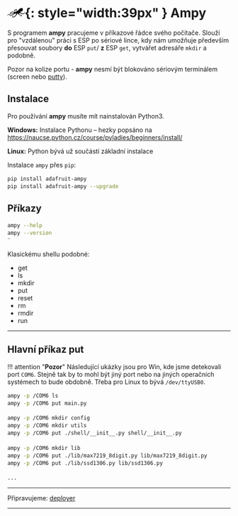 # ![logo](img/logo_small.png){: style="width:39px" } Ampy

S programem **ampy** pracujeme v příkazové řádce svého počítače. Slouží pro "vzdálenou" práci s ESP po sériové lince, kdy nám umožňuje především přesouvat soubory **do** ESP `put`/ **z** ESP `get`, vytvářet adresáře `mkdir` a podobně.

Pozor na kolize portu - **ampy** nesmí být blokováno sériovým terminálem (screen nebo [putty](../install_win/#terminal-putty)).


## Instalace

Pro používání **ampy** musíte mít nainstalován Python3.

**Windows:**
Instalace Pythonu – hezky popsáno na https://naucse.python.cz/course/pyladies/beginners/install/

**Linux:**
Python bývá už součástí základní instalace

Instalace `ampy` přes `pip`:

```bash
pip install adafruit-ampy 
pip install adafruit-ampy --upgrade  
```

## Příkazy

```bash
ampy --help
ampy --version
¨
```

Klasickému shellu podobné:

- get
- ls
- mkdir
- put
- reset
- rm
- rmdir
- run

---

## Hlavní příkaz put

!!! attention "**Pozor**"
    Následující ukázky jsou pro Win, kde jsme detekovali port `COM6`. Stejně tak by to mohl být jiný port nebo na jiných operačních systémech to bude obdobně. Třeba pro Linux to bývá `/dev/ttyUSB0`.

```bash
ampy -p /COM6 ls
ampy -p /COM6 put main.py

ampy -p /COM6 mkdir config
ampy -p /COM6 mkdir utils
ampy -p /COM6 put ./shell/__init__.py shell/__init__.py

ampy -p /COM6 mkdir lib
ampy -p /COM6 put ./lib/max7219_8digit.py lib/max7219_8digit.py
ampy -p /COM6 put ./lib/ssd1306.py lib/ssd1306.py

...
```

---

Připravujeme: [deployer](/deployer)

---